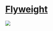 # [Flyweight](https://en.wikipedia.org/wiki/Flyweight_pattern)
![](https://upload.wikimedia.org/wikipedia/commons/4/4e/W3sDesign_Flyweight_Design_Pattern_UML.jpg)